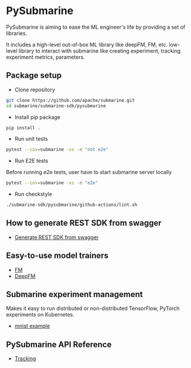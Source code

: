 <!---
  Licensed under the Apache License, Version 2.0 (the "License");
  you may not use this file except in compliance with the License.
  You may obtain a copy of the License at

   http://www.apache.org/licenses/LICENSE-2.0

  Unless required by applicable law or agreed to in writing, software
  distributed under the License is distributed on an "AS IS" BASIS,
  WITHOUT WARRANTIES OR CONDITIONS OF ANY KIND, either express or implied.
  See the License for the specific language governing permissions and
  limitations under the License. See accompanying LICENSE file.
-->

# PySubmarine
PySubmarine is aiming to ease the ML engineer's life by providing a set of libraries.

It includes a high-level out-of-box ML library like deepFM, FM, etc.
low-level library to interact with submarine like creating experiment,
tracking experiment metrics, parameters.


## Package setup
- Clone repository
```bash
git clone https://github.com/apache/submarine.git
cd submarine/submarine-sdk/pysubmarine
```
- Install pip package
```bash
pip install .
```
- Run unit tests
```bash
pytest --cov=submarine -vs -m "not e2e"
```
- Run E2E tests

Before running e2e tests, user have to start submarine server locally
```bash
pytest --cov=submarine -vs -m "e2e"
```
- Run checkstyle
```bash
./submarine-sdk/pysubmarine/github-actions/lint.sh
```
## How to generate REST SDK from swagger
- [Generate REST SDK from swagger](./generate_api.md)

## Easy-to-use model trainers
- [FM](../../../submarine-sdk/pysubmarine/example/deepfm)
- [DeepFM](../../../submarine-sdk/pysubmarine/example/fm)

## Submarine experiment management
Makes it easy to run distributed or non-distributed TensorFlow, PyTorch experiments on Kubernetes.
- [mnist example](../../../submarine-sdk/pysubmarine/example/submarine_job_sdk.ipynb)

## PySubmarine API Reference
- [Tracking](tracking.md)
